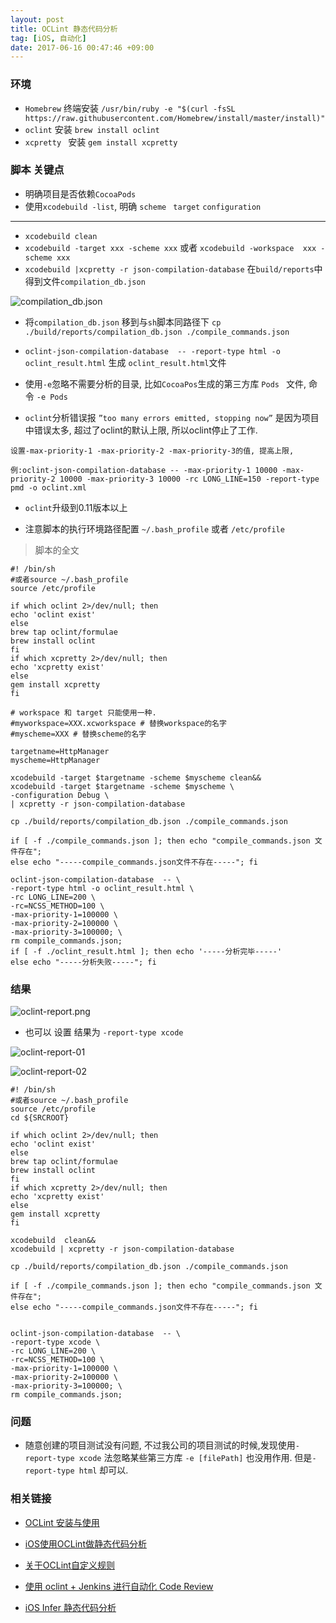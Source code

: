 ```yaml
---
layout: post
title: OCLint 静态代码分析 
tag: [iOS, 自动化]
date: 2017-06-16 00:47:46 +09:00
---
```



### 环境

* `Homebrew`  终端安装 `/usr/bin/ruby -e "$(curl -fsSL https://raw.githubusercontent.com/Homebrew/install/master/install)"
`
* `oclint` 安装  `brew install oclint`
* `xcpretty ` 安装  `gem install xcpretty`

### 脚本 关键点

-  明确项目是否依赖`CocoaPods` 
-  使用`xcodebuild -list`, 明确 `scheme ` `target` `configuration ` 
-----------------------------
*  `xcodebuild clean`
*  `xcodebuild -target xxx -scheme xxx` 或者 `xcodebuild -workspace  xxx -scheme xxx`
*  `xcodebuild |xcpretty -r json-compilation-database` 
在`build/reports`中得到文件`compilation_db.json`

![compilation_db.json](/assets/post/oc-lint-01.png)

*  将`compilation_db.json` 移到与`sh`脚本同路径下 
`cp ./build/reports/compilation_db.json ./compile_commands.json`

* `oclint-json-compilation-database  -- -report-type html -o oclint_result.html` 生成 `oclint_result.html`文件 

* 使用`-e`忽略不需要分析的目录, 比如`CocoaPos`生成的第三方库 
`Pods ` 文件, 命令 `-e Pods`

* `oclint`分析错误报 `”too many errors emitted, stopping now”` 是因为项目中错误太多, 超过了oclint的默认上限, 所以oclint停止了工作.

```
设置-max-priority-1 -max-priority-2 -max-priority-3的值, 提高上限,

例:oclint-json-compilation-database -- -max-priority-1 10000 -max-priority-2 10000 -max-priority-3 10000 -rc LONG_LINE=150 -report-type pmd -o oclint.xml
```

* `oclint`升级到0.11版本以上

* 注意脚本的执行环境路径配置 `~/.bash_profile` 或者   `/etc/profile`

> 脚本的全文

```
#! /bin/sh
#或者source ~/.bash_profile
source /etc/profile

if which oclint 2>/dev/null; then
echo 'oclint exist'
else
brew tap oclint/formulae
brew install oclint
fi
if which xcpretty 2>/dev/null; then
echo 'xcpretty exist'
else
gem install xcpretty
fi

# workspace 和 target 只能使用一种. 
#myworkspace=XXX.xcworkspace # 替换workspace的名字
#myscheme=XXX # 替换scheme的名字

targetname=HttpManager
myscheme=HttpManager

xcodebuild -target $targetname -scheme $myscheme clean&&
xcodebuild -target $targetname -scheme $myscheme \
-configuration Debug \
| xcpretty -r json-compilation-database

cp ./build/reports/compilation_db.json ./compile_commands.json

if [ -f ./compile_commands.json ]; then echo "compile_commands.json 文件存在";
else echo "-----compile_commands.json文件不存在-----"; fi

oclint-json-compilation-database  -- \
-report-type html -o oclint_result.html \
-rc LONG_LINE=200 \
-rc=NCSS_METHOD=100 \
-max-priority-1=100000 \
-max-priority-2=100000 \
-max-priority-3=100000; \
rm compile_commands.json;
if [ -f ./oclint_result.html ]; then echo '-----分析完毕-----'
else echo "-----分析失败-----"; fi

```

### 结果

![oclint-report.png](/assets/post/oclint-report.png)

* 也可以 设置 结果为 `-report-type xcode`

![oclint-report-01](/assets/post/oclint-report-01.png)


![oclint-report-02](/assets/post/oclint-report-02.png)

```
#! /bin/sh
#或者source ~/.bash_profile
source /etc/profile
cd ${SRCROOT}

if which oclint 2>/dev/null; then
echo 'oclint exist'
else
brew tap oclint/formulae
brew install oclint
fi
if which xcpretty 2>/dev/null; then
echo 'xcpretty exist'
else
gem install xcpretty
fi

xcodebuild  clean&&
xcodebuild | xcpretty -r json-compilation-database

cp ./build/reports/compilation_db.json ./compile_commands.json

if [ -f ./compile_commands.json ]; then echo "compile_commands.json 文件存在";
else echo "-----compile_commands.json文件不存在-----"; fi


oclint-json-compilation-database  -- \
-report-type xcode \
-rc LONG_LINE=200 \
-rc=NCSS_METHOD=100 \
-max-priority-1=100000 \
-max-priority-2=100000 \
-max-priority-3=100000; \
rm compile_commands.json;
```

### 问题

* 随意创建的项目测试没有问题, 不过我公司的项目测试的时候,发现使用`-report-type xcode` 法忽略某些第三方库 `-e [filePath]` 也没用作用. 但是`-report-type html` 却可以.

### 相关链接

* [OCLint 安装与使用](https://segmentfault.com/a/1190000005150573)

* [iOS使用OCLint做静态代码分析](http://www.jianshu.com/p/4f505e92d557)

* [关于OCLint自定义规则](http://www.jianshu.com/p/fc7f487e2491)

* [使用 oclint + Jenkins 进行自动化 Code Review](http://www.jianshu.com/p/556150958c78)

* [iOS Infer 静态代码分析](http://www.jianshu.com/p/c289cfae49ce)



